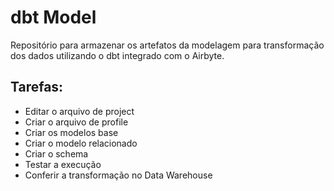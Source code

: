 # dbt Model

Repositório para armazenar os artefatos da modelagem para transformação dos dados utilizando o dbt integrado com o Airbyte.

## Tarefas:

* Editar o arquivo de project
* Criar o arquivo de profile
* Criar os modelos base
* Criar o modelo relacionado
* Criar o schema 
* Testar a execução
* Conferir a transformação no Data Warehouse
